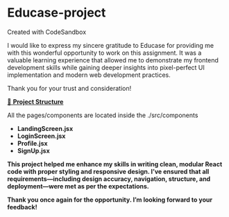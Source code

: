 # Educase-project
Created with CodeSandbox


I would like to express my sincere gratitude to Educase for providing me with this wonderful opportunity to work on this assignment. It was a valuable learning experience that allowed me to demonstrate my frontend development skills while gaining deeper insights into pixel-perfect UI implementation and modern web development practices.

Thank you for your trust and consideration!

<ins>📁 **Project Structure**<ins>

All the pages/components are located inside the ./src/components

* **LandingScreen.jsx**
* **LoginScreen.jsx**
* **Profile.jsx**
* **SignUp.jsx**


**This project helped me enhance my skills in writing clean, modular React code with proper styling and responsive design. I’ve ensured that all requirements—including design accuracy, navigation, structure, and deployment—were met as per the expectations.**

**Thank you once again for the opportunity. I’m looking forward to your feedback!** 
